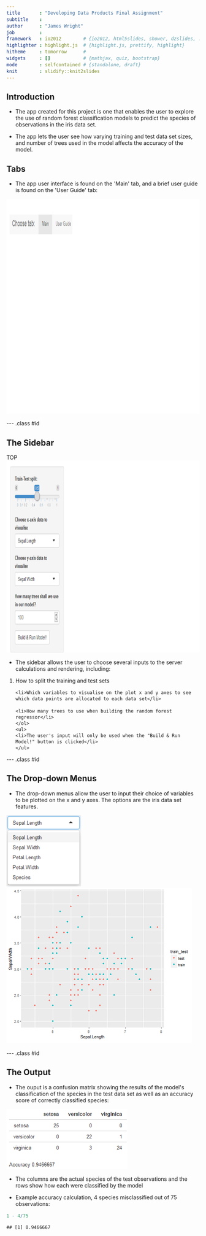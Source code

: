 ```yaml
---
title       : "Developing Data Products Final Assignment"
subtitle    : 
author      : "James Wright"
job         : 
framework   : io2012        # {io2012, html5slides, shower, dzslides, ...}
highlighter : highlight.js  # {highlight.js, prettify, highlight}
hitheme     : tomorrow      # 
widgets     : []            # {mathjax, quiz, bootstrap}
mode        : selfcontained # {standalone, draft}
knit        : slidify::knit2slides
---
```


<style>
.title-slide {
  background-color: #FFFFFF; /* #EDE0CF; ; #CA9F9D*/
}
</style>

## Introduction

- The app created for this project is one that enables the user to explore the use
of random forest classification models to predict the species of observations in
the iris data set.

- The app lets the user see how varying training and test data set sizes, and
number of trees used in the model affects the accuracy of the model.

## Tabs

- The app user interface is found on the 'Main' tab, and a brief user guide is found on the 'User Guide' tab:
<div style='text-align: center;'>
    <img height='560' src='assets/img/tab.png' />
</div>

--- .class #id 

## The Sidebar

<div class="top">
    TOP
</div>
<div class="left">
    <img height='500' src='assets/img/sidebar.png' />
</div>
<div class="main">
    <ul>
    <li>The sidebar allows the user to choose several inputs to the server calculations and rendering, including:</li>
    </ul>
    <ol>
    <li>How to split the training and test sets</li>
    
    <li>Which variables to visualise on the plot x and y axes to see which data points are allocated to each data set</li>
    
    <li>How many trees to use when building the random forest regressor</li>
    </ol>
    <ul>
    <li>The user's input will only be used when the "Build & Run Model!" button is clicked</li>
    </ul>
</div>

--- .class #id

## The Drop-down Menus

- The drop-down menus allow the user to input their choice of variables to be plotted on the x and y axes. The options are the iris data set features.

<div class="row"> 
  <div class="column">
    <img src="assets/img/menu.png">
  </div>
  <div class="column">
    <img src="assets/img/plot.png">
  </div> 
</div>

--- .class #id

## The Output

- The ouput is a confusion matrix showing the results of the model's classification of the species in the test data set as well as an accuracy score of correctly classified species:

<div class="row"> 
  <div class="column">
    <img src="assets/img/table.png">
  </div>
</div>

- The columns are the actual species of the test observations and the rows show how each were classified by the model

- Example accuracy calculation, 4 species misclassified out of 75 observations:


```r
1 - 4/75
```

```
## [1] 0.9466667
```
